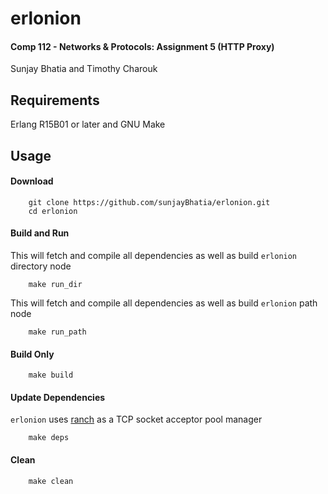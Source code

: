 # erlonion


#### Comp 112 - Networks & Protocols: Assignment 5 (HTTP Proxy)

Sunjay Bhatia and Timothy Charouk


## Requirements

Erlang R15B01 or later and GNU Make


## Usage

#### Download
        
        git clone https://github.com/sunjayBhatia/erlonion.git
        cd erlonion

#### Build and Run

This will fetch and compile all dependencies as well as build `erlonion` directory node

        make run_dir

This will fetch and compile all dependencies as well as build `erlonion` path node

        make run_path

#### Build Only
        
        make build

#### Update Dependencies

`erlonion` uses [ranch](https://github.com/ninenines/ranch) as a TCP socket acceptor pool manager
        
        make deps

#### Clean
        
        make clean
